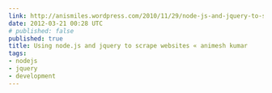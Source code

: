 ```yaml
---
link: http://anismiles.wordpress.com/2010/11/29/node-js-and-jquery-to-scrape-websites/
date: 2012-03-21 00:28 UTC
# published: false
published: true
title: Using node.js and jquery to scrape websites « animesh kumar
tags:
- nodejs
- jquery
- development
---
```



